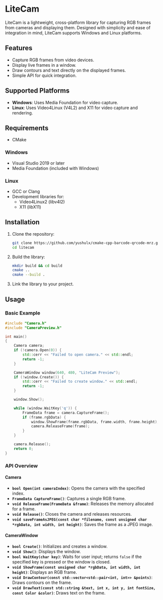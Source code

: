 # LiteCam

LiteCam is a lightweight, cross-platform library for capturing RGB frames from cameras and displaying them. Designed with simplicity and ease of integration in mind, LiteCam supports Windows and Linux platforms.

## Features

- Capture RGB frames from video devices.
- Display live frames in a window.
- Draw contours and text directly on the displayed frames.
- Simple API for quick integration.

## Supported Platforms

- **Windows**: Uses Media Foundation for video capture.
- **Linux**: Uses Video4Linux (V4L2) and X11 for video capture and rendering.

## Requirements

- CMake

### Windows
- Visual Studio 2019 or later
- Media Foundation (included with Windows)

### Linux
- GCC or Clang
- Development libraries for:
  - Video4Linux2 (libv4l2)
  - X11 (libX11)

## Installation

1. Clone the repository:
    ```bash
    git clone https://github.com/yushulx/cmake-cpp-barcode-qrcode-mrz.git
    cd litecam
    ```

2. Build the library:

    ```bash
    mkdir build && cd build
    cmake ..
    cmake --build .
    ```

3. Link the library to your project.

## Usage

### Basic Example

```cpp
#include "Camera.h"
#include "CameraPreview.h"

int main()
{
    Camera camera;
    if (!camera.Open(0)) {
        std::cerr << "Failed to open camera." << std::endl;
        return -1;
    }

    CameraWindow window(640, 480, "LiteCam Preview");
    if (!window.Create()) {
        std::cerr << "Failed to create window." << std::endl;
        return -1;
    }

    window.Show();

    while (window.WaitKey('q')) {
        FrameData frame = camera.CaptureFrame();
        if (frame.rgbData) {
            window.ShowFrame(frame.rgbData, frame.width, frame.height);
            camera.ReleaseFrame(frame);
        }
    }

    camera.Release();
    return 0;
}
```

### API Overview

#### Camera

- **`bool Open(int cameraIndex)`**: Opens the camera with the specified index.
- **`FrameData CaptureFrame()`**: Captures a single RGB frame.
- **`void ReleaseFrame(FrameData &frame)`**: Releases the memory allocated for a frame.
- **`void Release()`**: Closes the camera and releases resources.
- **`void saveFrameAsJPEG(const char *filename, const unsigned char *rgbData, int width, int height)`**: Saves the frame as a JPEG image.

#### CameraWindow

- **`bool Create()`**: Initializes and creates a window.
- **`void Show()`**: Displays the window.
- **`bool WaitKey(char key)`**: Waits for user input; returns `false` if the specified key is pressed or the window is closed.
- **`void ShowFrame(const unsigned char *rgbData, int width, int height)`**: Displays an RGB frame.
- **`void DrawContour(const std::vector<std::pair<int, int>> &points)`**: Draws contours on the frame.
- **`void DrawText(const std::string &text, int x, int y, int fontSize, const Color &color)`**: Draws text on the frame.


